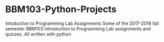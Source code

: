 # BBM103-Python-Projects
Intoduction to Programming Lab Assignments
Some of the 2017-2018 fall semester BBM103 Introduction to Programming Lab assignments and quizzes. All written with python
